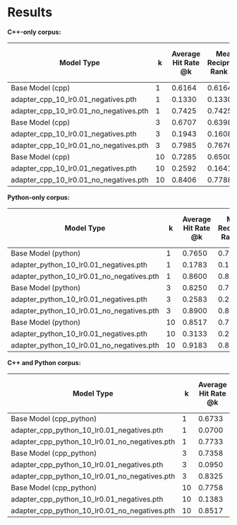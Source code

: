 # Results

**C++-only corpus:**

| Model Type                             | k   | Average Hit Rate @k | Mean Reciprocal Rank @k | Mean Average Precision @k | Average NDCG @k |
| -------------------------------------- | --- | ------------------- | ----------------------- | ------------------------- | --------------- |
| Base Model (cpp)                       | 1   | 0.6164              | 0.6164                  | 0.6164                    | 0.6164          |
| adapter_cpp_10_lr0.01_negatives.pth    | 1   | 0.1330              | 0.1330                  | 0.1330                    | 0.1330          |
| adapter_cpp_10_lr0.01_no_negatives.pth | 1   | 0.7425              | 0.7425                  | 0.7425                    | 0.7425          |
| Base Model (cpp)                       | 3   | 0.6707              | 0.6398                  | 0.6398                    | 0.6478          |
| adapter_cpp_10_lr0.01_negatives.pth    | 3   | 0.1943              | 0.1608                  | 0.1608                    | 0.1714          |
| adapter_cpp_10_lr0.01_no_negatives.pth | 3   | 0.7985              | 0.7676                  | 0.7676                    | 0.7756          |
| Base Model (cpp)                       | 10  | 0.7285              | 0.6500                  | 0.6500                    | 0.6689          |
| adapter_cpp_10_lr0.01_negatives.pth    | 10  | 0.2592              | 0.1641                  | 0.1641                    | 0.2361          |
| adapter_cpp_10_lr0.01_no_negatives.pth | 10  | 0.8406              | 0.7788                  | 0.7788                    | 0.8000          |

**Python-only corpus:**

| Model Type                                | k   | Average Hit Rate @k | Mean Reciprocal Rank @k | Mean Average Precision @k | Average NDCG @k |
| ----------------------------------------- | --- | ------------------- | ----------------------- | ------------------------- | --------------- |
| Base Model (python)                       | 1   | 0.7650              | 0.7650                  | 0.7650                    | 0.7650          |
| adapter_python_10_lr0.01_negatives.pth    | 1   | 0.1783              | 0.1783                  | 0.1783                    | 0.1783          |
| adapter_python_10_lr0.01_no_negatives.pth | 1   | 0.8600              | 0.8600                  | 0.8600                    | 0.8600          |
| Base Model (python)                       | 3   | 0.8250              | 0.7931                  | 0.7931                    | 0.8013          |
| adapter_python_10_lr0.01_negatives.pth    | 3   | 0.2583              | 0.2133                  | 0.2133                    | 0.2249          |
| adapter_python_10_lr0.01_no_negatives.pth | 3   | 0.8900              | 0.8733                  | 0.8733                    | 0.8776          |
| Base Model (python)                       | 10  | 0.8517              | 0.7975                  | 0.7975                    | 0.8107          |
| adapter_python_10_lr0.01_negatives.pth    | 10  | 0.3133              | 0.2220                  | 0.2220                    | 0.2439          |
| adapter_python_10_lr0.01_no_negatives.pth | 10  | 0.9183              | 0.8782                  | 0.8782                    | 0.8878          |

**C++ and Python corpus:**

| Model Type                                    | k   | Average Hit Rate @k | Mean Reciprocal Rank @k | Mean Average Precision @k | Average NDCG @k |
| --------------------------------------------- | --- | ------------------- | ----------------------- | ------------------------- | --------------- |
| Base Model (cpp_python)                       | 1   | 0.6733              | 0.6733                  | 0.6733                    | 0.6733          |
| adapter_cpp_python_10_lr0.01_negatives.pth    | 1   | 0.0700              | 0.0700                  | 0.0700                    | 0.0700          |
| adapter_cpp_python_10_lr0.01_no_negatives.pth | 1   | 0.7733              | 0.7733                  | 0.7733                    | 0.7733          |
| Base Model (cpp_python)                       | 3   | 0.7358              | 0.6996                  | 0.6996                    | 0.7089          |
| adapter_cpp_python_10_lr0.01_negatives.pth    | 3   | 0.0950              | 0.0807                  | 0.0807                    | 0.0853          |
| adapter_cpp_python_10_lr0.01_no_negatives.pth | 3   | 0.8325              | 0.7993                  | 0.7993                    | 0.8078          |
| Base Model (cpp_python)                       | 10  | 0.7758              | 0.7041                  | 0.7041                    | 0.7215          |
| adapter_cpp_python_10_lr0.01_negatives.pth    | 10  | 0.1383              | 0.0822                  | 0.0822                    | 0.1012          |
| adapter_cpp_python_10_lr0.01_no_negatives.pth | 10  | 0.8517              | 0.7977                  | 0.7977                    | 0.8110          |
